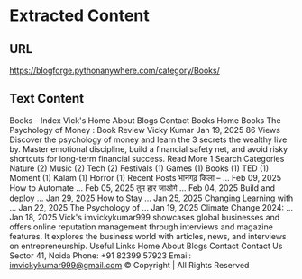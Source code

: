 # Extracted Content

## URL

https://blogforge.pythonanywhere.com/category/Books/

## Text Content

Books - Index
Vick's
Home
About
Blogs
Contact
Books
Home
Books
The Psychology of Money : Book Review
Vicky Kumar
Jan 19, 2025
86 Views
Discover the psychology of money and learn the 3 secrets the wealthy live by. Master emotional discipline, build a financial safety net, and avoid risky shortcuts for long-term financial success.
Read More
1
Search
Categories
Nature
(2)
Music
(2)
Tech
(2)
Festivals
(1)
Games
(1)
Books
(1)
TED
(1)
Moment
(1)
Kalam
(1)
Horror
(1)
Recent Posts
भानगढ़ किला – …
Feb 09, 2025
How to Automate …
Feb 05, 2025
तुम हार जाओगे …
Feb 04, 2025
Build and deploy …
Jan 29, 2025
How to Stay …
Jan 25, 2025
Changing Learning with …
Jan 22, 2025
The Psychology of …
Jan 19, 2025
Climate Change 2024: …
Jan 18, 2025
Vick's
imvickykumar999 showcases global businesses and offers online reputation management through interviews and magazine features. It explores the business world with articles, news, and interviews on entrepreneurship.
Useful Links
Home
About
Blogs
Contact
Contact Us
Sector 41, Noida
Phone:
+91 82399 57923
Email:
imvickykumar999@gmail.com
© Copyright
| All Rights Reserved
